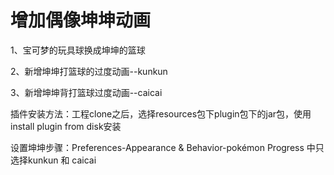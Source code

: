 <h1>增加偶像坤坤动画</h1>

1、宝可梦的玩具球换成坤坤的篮球  

2、新增坤坤打篮球的过度动画--kunkun

3、新增坤坤背打篮球过度动画--caicai

插件安装方法：工程clone之后，选择resources包下plugin包下的jar包，使用install plugin from disk安装

设置坤坤步骤：Preferences-Appearance & Behavior-pokémon Progress 中只选择kunkun 和 caicai



